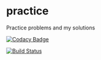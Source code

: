 # practice
Practice problems and my solutions

[![Codacy Badge](https://api.codacy.com/project/badge/Grade/0a5447948ce649c794a877a9da210fb2)](https://app.codacy.com/app/bvisin/practice?utm_source=github.com&utm_medium=referral&utm_content=bvisin/practice&utm_campaign=Badge_Grade_Settings)

[![Build Status](https://travis-ci.org/bvisin/practice.svg?branch=master)](https://travis-ci.org/bvisin/practice)
